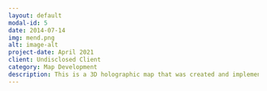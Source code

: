 ```yaml
---
layout: default
modal-id: 5
date: 2014-07-14
img: mend.png
alt: image-alt
project-date: April 2021
client: Undisclosed Client
category: Map Development
description: This is a 3D holographic map that was created and implemented for an undisclosed project for the company Mend.
---
```

